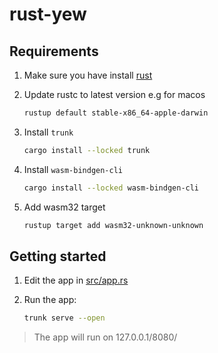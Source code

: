 # rust-yew

## Requirements

1. Make sure you have install [rust](https://www.rust-lang.org/tools/install)
1. Update rustc to latest version e.g for macos
    ```sh
    rustup default stable-x86_64-apple-darwin
    ```

1. Install `trunk` 
    ```sh
    cargo install --locked trunk
    ```

1. Install `wasm-bindgen-cli`
    ```sh
    cargo install --locked wasm-bindgen-cli
    ```

1. Add wasm32 target
    ```sh
    rustup target add wasm32-unknown-unknown
    ```

## Getting started

1. Edit the app in [src/app.rs](./src/app.rs)
1. Run the app:

    ```sh
    trunk serve --open
    ```
> The app will run on 127.0.0.1/8080/
